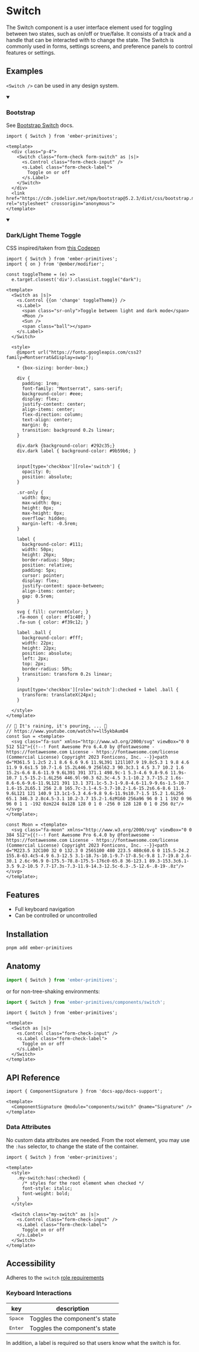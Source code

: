 # Switch

The Switch component is a user interface element used for toggling between two states, such as on/off or true/false. It consists of a track and a handle that can be interacted with to change the state. The Switch is commonly used in forms, settings screens, and preference panels to control features or settings.

## Examples

`<Switch />` can be used in any design system.

<details open><summary><h3>Bootstrap</h3></summary>

See [Bootstrap Switch](https://getbootstrap.com/docs/5.3/forms/checks-radios/#switches) docs.

```gjs live preview
import { Switch } from 'ember-primitives';

<template>
  <div class="p-4">
    <Switch class="form-check form-switch" as |s|>
      <s.Control class="form-check-input" />
      <s.Label class="form-check-label">
        Toggle on or off
      </s.Label>
    </Switch>
  </div>
  <link href="https://cdn.jsdelivr.net/npm/bootstrap@5.2.3/dist/css/bootstrap.min.css" rel="stylesheet" crossorigin="anonymous">
</template>
```

</details>

<details open><summary><h3>Dark/Light Theme Toggle</h3></summary>

CSS inspired/taken from [this Codepen](https://codepen.io/Umer_Farooq/pen/eYJgKGN?editors=1100)

```gjs live preview
import { Switch } from 'ember-primitives';
import { on } from '@ember/modifier';

const toggleTheme = (e) =>
  e.target.closest('div').classList.toggle("dark");

<template>
  <Switch as |s|>
    <s.Control {{on 'change' toggleTheme}} />
    <s.Label>
      <span class="sr-only">Toggle between light and dark mode</span>
      <Moon />
      <Sun />
      <span class="ball"></span>
    </s.Label>
  </Switch>

  <style>
    @import url("https://fonts.googleapis.com/css2?family=Montserrat&display=swap");

    * {box-sizing: border-box;}

    div {
      padding: 1rem;
      font-family: "Montserrat", sans-serif;
      background-color: #eee;
      display: flex;
      justify-content: center;
      align-items: center;
      flex-direction: column;
      text-align: center;
      margin: 0;
      transition: background 0.2s linear;
    }

    div.dark {background-color: #292c35;}
    div.dark label { background-color: #9b59b6; }


    input[type='checkbox'][role='switch'] {
      opacity: 0;
      position: absolute;
    }

    .sr-only {
      width: 0px;
      max-width: 0px;
      height: 0px;
      max-height: 0px;
      overflow: hidden;
      margin-left: -0.5rem;
    }

    label {
      background-color: #111;
      width: 50px;
      height: 26px;
      border-radius: 50px;
      position: relative;
      padding: 5px;
      cursor: pointer;
      display: flex;
      justify-content: space-between;
      align-items: center;
      gap: 0.5rem;
    }

    svg { fill: currentColor; }
    .fa-moon { color: #f1c40f; }
    .fa-sun { color: #f39c12; }

    label .ball {
      background-color: #fff;
      width: 22px;
      height: 22px;
      position: absolute;
      left: 2px;
      top: 2px;
      border-radius: 50%;
      transition: transform 0.2s linear;
    }

    input[type='checkbox'][role='switch']:checked + label .ball {
      transform: translateX(24px);
    }

  </style>
</template>

// 🎵 It's raining, it's pouring, ... 🎵
// https://www.youtube.com/watch?v=ll5ykbAumD4
const Sun = <template>
  <svg class="fa-sun" xmlns="http://www.w3.org/2000/svg" viewBox="0 0 512 512">{{!--! Font Awesome Pro 6.4.0 by @fontawesome - https://fontawesome.com License - https://fontawesome.com/license (Commercial License) Copyright 2023 Fonticons, Inc. --}}<path d="M361.5 1.2c5 2.1 8.6 6.6 9.6 11.9L391 121l107.9 19.8c5.3 1 9.8 4.6 11.9 9.6s1.5 10.7-1.6 15.2L446.9 256l62.3 90.3c3.1 4.5 3.7 10.2 1.6 15.2s-6.6 8.6-11.9 9.6L391 391 371.1 498.9c-1 5.3-4.6 9.8-9.6 11.9s-10.7 1.5-15.2-1.6L256 446.9l-90.3 62.3c-4.5 3.1-10.2 3.7-15.2 1.6s-8.6-6.6-9.6-11.9L121 391 13.1 371.1c-5.3-1-9.8-4.6-11.9-9.6s-1.5-10.7 1.6-15.2L65.1 256 2.8 165.7c-3.1-4.5-3.7-10.2-1.6-15.2s6.6-8.6 11.9-9.6L121 121 140.9 13.1c1-5.3 4.6-9.8 9.6-11.9s10.7-1.5 15.2 1.6L256 65.1 346.3 2.8c4.5-3.1 10.2-3.7 15.2-1.6zM160 256a96 96 0 1 1 192 0 96 96 0 1 1 -192 0zm224 0a128 128 0 1 0 -256 0 128 128 0 1 0 256 0z"/></svg>
</template>;

const Moon = <template>
  <svg class="fa-moon" xmlns="http://www.w3.org/2000/svg" viewBox="0 0 384 512">{{!--! Font Awesome Pro 6.4.0 by @fontawesome - https://fontawesome.com License - https://fontawesome.com/license (Commercial License) Copyright 2023 Fonticons, Inc. --}}<path d="M223.5 32C100 32 0 132.3 0 256S100 480 223.5 480c60.6 0 115.5-24.2 155.8-63.4c5-4.9 6.3-12.5 3.1-18.7s-10.1-9.7-17-8.5c-9.8 1.7-19.8 2.6-30.1 2.6c-96.9 0-175.5-78.8-175.5-176c0-65.8 36-123.1 89.3-153.3c6.1-3.5 9.2-10.5 7.7-17.3s-7.3-11.9-14.3-12.5c-6.3-.5-12.6-.8-19-.8z"/></svg>
</template>;
```

</details>

## Features 

* Full keyboard navigation 
* Can be controlled or uncontrolled

## Installation 

```bash 
pnpm add ember-primitives
```

## Anatomy


```js 
import { Switch } from 'ember-primitives';
```

or for non-tree-shaking environments:
```js 
import { Switch } from 'ember-primitives/components/switch';
```


```gjs 
import { Switch } from 'ember-primitives';

<template>
  <Switch as |s|>
    <s.Control class="form-check-input" />
    <s.Label class="form-check-label">
      Toggle on or off
    </s.Label>
  </Switch>
</template>
```

## API Reference

```gjs live no-shadow
import { ComponentSignature } from 'docs-app/docs-support';

<template>
  <ComponentSignature @module="components/switch" @name="Signature" />
</template>
```

### Data Attributes

No custom data attributes are needed. From the root element, you may use the `:has` selector, to change the state of the container.

```gjs live preview
import { Switch } from 'ember-primitives';

<template>
  <style>
    .my-switch:has(:checked) {
      /* styles for the root element when checked */
      font-style: italic;
      font-weight: bold;
    }
  </style>

  <Switch class="my-switch" as |s|>
    <s.Control class="form-check-input" />
    <s.Label class="form-check-label">
      Toggle on or off
    </s.Label>
  </Switch>
</template>
```


## Accessibility 

Adheres to the `switch` [role requirements](https://www.w3.org/WAI/ARIA/apg/patterns/switch)

### Keyboard Interactions 

| key | description |  
| --- | ----------- |  
| <kbd>Space</kbd> | Toggles the component's state |  
| <kbd>Enter</kbd> | Toggles the component's state |  

In addition, a label is required so that users know what the switch is for.
